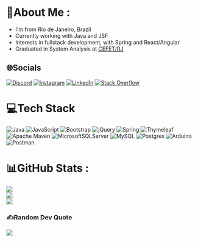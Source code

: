 # 💫About Me :
- I'm from Rio de Janeiro, Brazil
- Currently working with Java and JSF
- Interests in fullstack development, with Spring and React/Angular
- Graduated in System Analysis at [CEFET/RJ](http://www.cefet-rj.br/index.php)

## 🌐Socials
[![Discord](https://img.shields.io/badge/Discord-%237289DA.svg?logo=discord&logoColor=white)](htttps://discord.gg/mkriiger#1936) [![Instagram](https://img.shields.io/badge/Instagram-%23E4405F.svg?logo=Instagram&logoColor=white)](https://instagram.com/mkriiger) [![LinkedIn](https://img.shields.io/badge/LinkedIn-%230077B5.svg?logo=linkedin&logoColor=white)](https://linkedin.com/in/mkriiger) [![Stack Overflow](https://img.shields.io/badge/-Stackoverflow-FE7A16?logo=stack-overflow&logoColor=white)](https://stackoverflow.com/users/12262943) 

# 💻Tech Stack
![Java](https://img.shields.io/badge/java-%23ED8B00.svg?style=flat&logo=java&logoColor=white) ![JavaScript](https://img.shields.io/badge/javascript-%23323330.svg?style=flat&logo=javascript&logoColor=%23F7DF1E) ![Bootstrap](https://img.shields.io/badge/bootstrap-%23563D7C.svg?style=flat&logo=bootstrap&logoColor=white) ![jQuery](https://img.shields.io/badge/jquery-%230769AD.svg?style=flat&logo=jquery&logoColor=white) ![Spring](https://img.shields.io/badge/spring-%236DB33F.svg?style=flat&logo=spring&logoColor=white) ![Thymeleaf](https://img.shields.io/badge/Thymeleaf-%23005C0F.svg?style=flat&logo=Thymeleaf&logoColor=white) ![Apache Maven](https://img.shields.io/badge/Apache%20Maven-C71A36?style=flat&logo=Apache%20Maven&logoColor=white) ![MicrosoftSQLServer](https://img.shields.io/badge/Microsoft%20SQL%20Sever-CC2927?style=flat&logo=microsoft%20sql%20server&logoColor=white) ![MySQL](https://img.shields.io/badge/mysql-%2300f.svg?style=flat&logo=mysql&logoColor=white) ![Postgres](https://img.shields.io/badge/postgres-%23316192.svg?style=flat&logo=postgresql&logoColor=white) ![Arduino](https://img.shields.io/badge/-Arduino-00979D?style=flat&logo=Arduino&logoColor=white) ![Postman](https://img.shields.io/badge/Postman-FF6C37?style=flat&logo=postman&logoColor=white)
# 📊GitHub Stats :
![](https://github-readme-stats.vercel.app/api?username=mkriiger&theme=dark&hide_border=true&include_all_commits=true&count_private=false)<br/>
![](https://github-readme-streak-stats.herokuapp.com/?user=mkriiger&theme=dark&hide_border=true)<br/>
![](https://github-readme-stats.vercel.app/api/top-langs/?username=mkriiger&theme=dark&hide_border=true&include_all_commits=true&count_private=false&layout=compact)

### ✍️Random Dev Quote
![](https://quotes-github-readme.vercel.app/api?type=horizontal&theme=dark)

